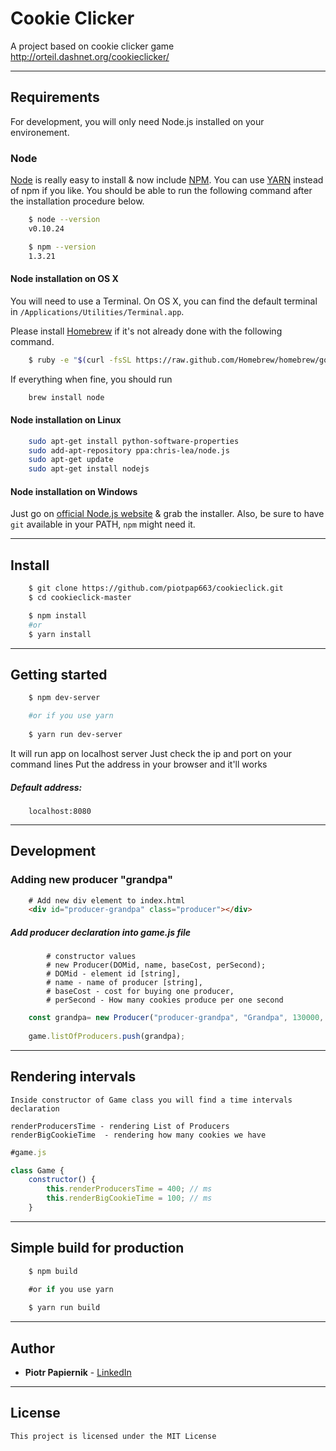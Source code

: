 # **Cookie Clicker**

A project based on cookie clicker game http://orteil.dashnet.org/cookieclicker/

---
## **Requirements**

For development, you will only need Node.js installed on your environement.

### Node

[Node](http://nodejs.org/) is really easy to install & now include [NPM](https://npmjs.org/).
You can use [YARN](https://yarnpkg.com) instead of npm if you like.
You should be able to run the following command after the installation procedure
below.
```sh
    $ node --version
    v0.10.24

    $ npm --version
    1.3.21
```

#### Node installation on OS X

You will need to use a Terminal. On OS X, you can find the default terminal in
`/Applications/Utilities/Terminal.app`.

Please install [Homebrew](http://brew.sh/) if it's not already done with the following command.
```sh
    $ ruby -e "$(curl -fsSL https://raw.github.com/Homebrew/homebrew/go/install)"
```
If everything when fine, you should run
```sh
    brew install node
```
#### Node installation on Linux
```sh
    sudo apt-get install python-software-properties
    sudo add-apt-repository ppa:chris-lea/node.js
    sudo apt-get update
    sudo apt-get install nodejs
```

#### Node installation on Windows

Just go on [official Node.js website](http://nodejs.org/) & grab the installer.
	Also, be sure to have `git` available in your PATH, `npm` might need it.

---

## **Install**
```sh
    $ git clone https://github.com/piotpap663/cookieclick.git
    $ cd cookieclick-master

    $ npm install
    #or
    $ yarn install
```
---

## **Getting started**
```sh
    $ npm dev-server

    #or if you use yarn
    
    $ yarn run dev-server
```
It will run app on localhost server
Just check the ip and port on your command lines
Put the address in your browser and it'll works

##### **Default address:**

		localhost:8080

---
## **Development**

### Adding new producer "grandpa"
```html
	# Add new div element to index.html
	<div id="producer-grandpa" class="producer"></div>
```
##### Add producer declaration into game.js file
```
		# constructor values
		# new Producer(DOMid, name, baseCost, perSecond);
		# DOMid - element id [string], 
		# name - name of producer [string], 
		# baseCost - cost for buying one producer, 
		# perSecond - How many cookies produce per one second
```
```javascript
	const grandpa= new Producer("producer-grandpa", "Grandpa", 130000, 260);
	
	game.listOfProducers.push(grandpa);
```
---
## **Rendering intervals**

	Inside constructor of Game class you will find a time intervals declaration 
	
	renderProducersTime - rendering List of Producers
	renderBigCookieTime  - rendering how many cookies we have
	
```javascript
#game.js

class Game {
	constructor() {
		this.renderProducersTime = 400; // ms
	    this.renderBigCookieTime = 100; // ms
	}
```
---
## **Simple build for production**
```javascript
    $ npm build

    #or if you use yarn
    
    $ yarn run build
```

---

## **Author**

* **Piotr Papiernik** - [LinkedIn](https://linkedin.com/in/piotr-papiernik/) 

---

## **License**

	This project is licensed under the MIT License